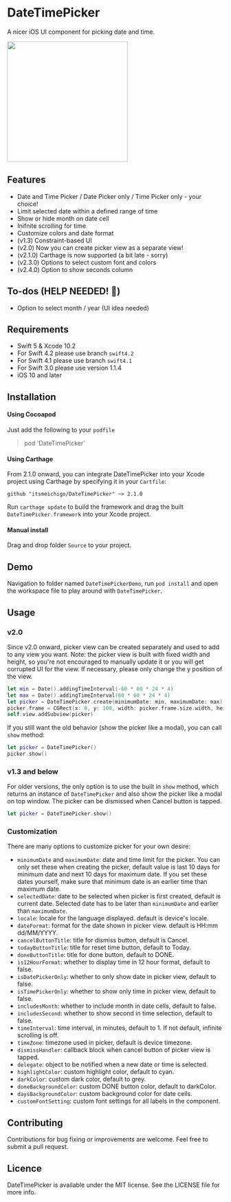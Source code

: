 # DateTimePicker

A nicer iOS UI component for picking date and time.

<img src="https://raw.githubusercontent.com/itsmeichigo/DateTimePicker/master/screenshot.jpg" width="280">

## Features

- Date and Time Picker / Date Picker only / Time Picker only - your choice!
- Limit selected date within a defined range of time
- Show or hide month on date cell
- Inifnite scrolling for time
- Customize colors and date format
- (v1.3) Constraint-based UI
- (v2.0) Now you can create picker view as a separate view!
- (v2.1.0) Carthage is now supported (a bit late - sorry)
- (v2.3.0) Options to select custom font and colors
- (v2.4.0) Option to show seconds column

## To-dos (HELP NEEDED! 🎯)

- Option to select month / year (UI idea needed)

## Requirements

- Swift 5 & Xcode 10.2
- For Swift 4.2 please use branch `swift4.2`
- For Swift 4.1 please use branch `swift4.1`
- For Swift 3.0 please use version 1.1.4
- iOS 10 and later

## Installation

#### Using Cocoapod

Just add the following to your `podfile`
> pod 'DateTimePicker'

#### Using Carthage

From 2.1.0 onward, you can integrate DateTimePicker into your Xcode project using Carthage by specifying it in your `Cartfile`:

```ogdl
github "itsmeichigo/DateTimePicker" ~> 2.1.0
```

Run `carthage update` to build the framework and drag the built `DateTimePicker.framework` into your Xcode project.

#### Manual install

Drag and drop folder `Source` to your project.

## Demo
Navigation to folder named `DateTimePickerDemo`, run `pod install` and open the workspace file to play around with `DateTimePicker`.

## Usage

### v2.0

Since v2.0 onward, picker view can be created separately and used to add to any view you want.
Note: the picker view is built with fixed width and height, so you're not encouraged to manually update it or you will get corrupted UI for the view. If necessary, please only change the y position of the view.

```Swift
let min = Date().addingTimeInterval(-60 * 60 * 24 * 4)
let max = Date().addingTimeInterval(60 * 60 * 24 * 4)
let picker = DateTimePicker.create(minimumDate: min, maximumDate: max)
picker.frame = CGRect(x: 0, y: 100, width: picker.frame.size.width, height: picker.frame.size.height)
self.view.addSubview(picker)
```

If you still want the old behavior (show the picker like a modal), you can call `show` method:

```Swift
let picker = DateTimePicker()
picker.show()
```

### v1.3 and below

For older versions, the only option is to use the built in `show` method, which returns an instance of `DateTimePicker` and also show the picker like a modal on top window. The picker can be dismissed when Cancel button is tapped.

```Swift
let picker = DateTimePicker.show()
```


### Customization

There are many options to customize picker for your own desire:
- `minimumDate` and `maximumDate`: date and time limit for the picker. You can only set these when creating the picker, default value is last 10 days for minimum date and next 10 days for maximum date. If you set these dates yourself, make sure that minimum date is an earlier time than maximum date.
- `selectedDate`: date to be selected when picker is first created, default is current date. Selected date has to be later than `minimumDate` and earlier than `maximumDate`.
- `locale`: locale for the language displayed. default is device's locale.
- `dateFormat`: format for the date shown in picker view. default is HH:mm dd/MM/YYYY.
- `cancelButtonTitle`: title for dismiss button, default is Cancel.
- `todayButtonTitle`: title for reset time button, default to Today.
- `doneButtonTitle`: title for done button, default to DONE.
- `is12HourFormat`: whether to display time in 12 hour format, default to false.
- `isDatePickerOnly`: whether to only show date in picker view, default to false.
- `isTimePickerOnly`: whether to show only time in picker view, default to false.
- `includesMonth`: whether to include month in date cells, default to false.
- `includesSecond`: whether to show second in time selection, default to false.
- `timeInterval`: time interval, in minutes, default to 1. If not default, infinite scrolling is off.
- `timeZone`: timezone used in picker, default is device timezone.
- `dismissHandler`: callback block when cancel button of picker view is tapped.
- `delegate`: object to be notified when a new date or time is selected.
- `highlightColor`: custom highlight color, default to cyan.
- `darkColor`: custom dark color, default to grey.
- `doneBackgroundColor`: custom DONE button color, default to darkColor.
- `daysBackgroundColor`: custom background color for date cells.
- `customFontSetting`: custom font settings for all labels in the component.


## Contributing

Contributions for bug fixing or improvements are welcome. Feel free to submit a pull request.

## Licence

DateTimePicker is available under the MIT license. See the LICENSE file for more info.
